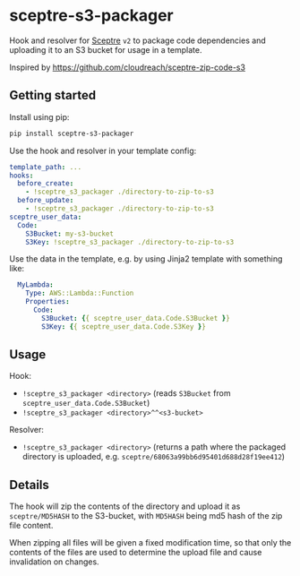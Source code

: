 # sceptre-s3-packager

Hook and resolver for [Sceptre](https://sceptre.cloudreach.com/latest/) `v2` to
package code dependencies and uploading it to an S3 bucket for usage in a
template.

Inspired by https://github.com/cloudreach/sceptre-zip-code-s3

## Getting started

Install using pip:

```bash
pip install sceptre-s3-packager
```

Use the hook and resolver in your template config:

```yaml
template_path: ...
hooks:
  before_create:
    - !sceptre_s3_packager ./directory-to-zip-to-s3
  before_update:
    - !sceptre_s3_packager ./directory-to-zip-to-s3
sceptre_user_data:
  Code:
    S3Bucket: my-s3-bucket
    S3Key: !sceptre_s3_packager ./directory-to-zip-to-s3
```

Use the data in the template, e.g. by using Jinja2 template with something
like:

```yaml
  MyLambda:
    Type: AWS::Lambda::Function
    Properties:
      Code:
        S3Bucket: {{ sceptre_user_data.Code.S3Bucket }}
        S3Key: {{ sceptre_user_data.Code.S3Key }}
```

## Usage

Hook:

- `!sceptre_s3_packager <directory>` (reads `S3Bucket` from
  `sceptre_user_data.Code.S3Bucket`)
- `!sceptre_s3_packager <directory>^^<s3-bucket>`

Resolver:

- `!sceptre_s3_packager <directory>` (returns a path where the packaged
  directory is uploaded, e.g. `sceptre/68063a99bb6d95401d688d28f19ee412`)

## Details

The hook will zip the contents of the directory and upload it as
`sceptre/MD5HASH` to the S3-bucket, with `MD5HASH` being md5 hash of the zip
file content.

When zipping all files will be given a fixed modification time, so that only
the contents of the files are used to determine the upload file and cause
invalidation on changes.
